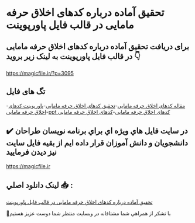 # تحقیق آماده درباره کدهای اخلاق حرفه مامایی در قالب فایل پاورپوینت

## برای دریافت تحقیق آماده درباره کدهای اخلاق حرفه مامایی در قالب فایل پاورپوینت به لینک زیر بروید 👇

https://magicfile.ir/?p=3095

## تگ های فایل

-[مقاله کدهای اخلاق حرفه مامایی](https://magicfile.ir/product/%d8%aa%d8%ad%d9%82%d9%8a%d9%82-%d8%a2%d9%85%d8%a7%d8%af%d9%87-%da%a9%d8%af%d9%87%d8%a7%d9%8a-%d8%a7%d8%ae%d9%84%d8%a7%d9%82-%d8%ad%d8%b1%d9%81%d9%87-%d9%85%d8%a7%d9%85%d8%a7%d9%8a%d9%8a-%d9%81%d8%a7%d9%8a%d9%84-%d9%be%d8%a7%d9%88%d8%b1%d9%be%d9%88%d9%8a%d9%86%d8%aa/)-[تحقیق کدهای اخلاق حرفه مامایی](https://magicfile.ir/product/%d8%aa%d8%ad%d9%82%d9%8a%d9%82-%d8%a2%d9%85%d8%a7%d8%af%d9%87-%da%a9%d8%af%d9%87%d8%a7%d9%8a-%d8%a7%d8%ae%d9%84%d8%a7%d9%82-%d8%ad%d8%b1%d9%81%d9%87-%d9%85%d8%a7%d9%85%d8%a7%d9%8a%d9%8a-%d9%81%d8%a7%d9%8a%d9%84-%d9%be%d8%a7%d9%88%d8%b1%d9%be%d9%88%d9%8a%d9%86%d8%aa/)-[پاورپوینت کدهای اخلاق حرفه مامایی](https://magicfile.ir/product/%d8%aa%d8%ad%d9%82%d9%8a%d9%82-%d8%a2%d9%85%d8%a7%d8%af%d9%87-%da%a9%d8%af%d9%87%d8%a7%d9%8a-%d8%a7%d8%ae%d9%84%d8%a7%d9%82-%d8%ad%d8%b1%d9%81%d9%87-%d9%85%d8%a7%d9%85%d8%a7%d9%8a%d9%8a-%d9%81%d8%a7%d9%8a%d9%84-%d9%be%d8%a7%d9%88%d8%b1%d9%be%d9%88%d9%8a%d9%86%d8%aa/)-[ppt کدهای اخلاق حرفه مامایی](https://magicfile.ir/product/%d8%aa%d8%ad%d9%82%d9%8a%d9%82-%d8%a2%d9%85%d8%a7%d8%af%d9%87-%da%a9%d8%af%d9%87%d8%a7%d9%8a-%d8%a7%d8%ae%d9%84%d8%a7%d9%82-%d8%ad%d8%b1%d9%81%d9%87-%d9%85%d8%a7%d9%85%d8%a7%d9%8a%d9%8a-%d9%81%d8%a7%d9%8a%d9%84-%d9%be%d8%a7%d9%88%d8%b1%d9%be%d9%88%d9%8a%d9%86%d8%aa/)-[کدهای اخلاق حرفه مامایی](https://magicfile.ir/product/%d8%aa%d8%ad%d9%82%d9%8a%d9%82-%d8%a2%d9%85%d8%a7%d8%af%d9%87-%da%a9%d8%af%d9%87%d8%a7%d9%8a-%d8%a7%d8%ae%d9%84%d8%a7%d9%82-%d8%ad%d8%b1%d9%81%d9%87-%d9%85%d8%a7%d9%85%d8%a7%d9%8a%d9%8a-%d9%81%d8%a7%d9%8a%d9%84-%d9%be%d8%a7%d9%88%d8%b1%d9%be%d9%88%d9%8a%d9%86%d8%aa/)

## ✔️ در سايت فايل هاي ويژه اي براي برنامه نويسان طراحان دانشجويان و دانش آموزان قرار داده ايم از بقيه فايل سايت نيز ديدن فرماييد

https://magicfile.ir


## لينک دانلود اصلي 📥 :

[تحقیق آماده درباره کدهای اخلاق حرفه مامایی در قالب فایل پاورپوینت](https://magicfile.ir/product/%d8%aa%d8%ad%d9%82%d9%8a%d9%82-%d8%a2%d9%85%d8%a7%d8%af%d9%87-%da%a9%d8%af%d9%87%d8%a7%d9%8a-%d8%a7%d8%ae%d9%84%d8%a7%d9%82-%d8%ad%d8%b1%d9%81%d9%87-%d9%85%d8%a7%d9%85%d8%a7%d9%8a%d9%8a-%d9%81%d8%a7%d9%8a%d9%84-%d9%be%d8%a7%d9%88%d8%b1%d9%be%d9%88%d9%8a%d9%86%d8%aa/) 


🙏با تشکر از همراهي شما مشتاقانه در وبسایت منتظر شما دوست عزیز هستیم

